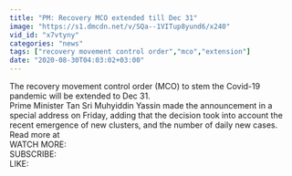```yaml
---
title: "PM: Recovery MCO extended till Dec 31"
image: "https://s1.dmcdn.net/v/SQa--1VITup8yund6/x240"
vid_id: "x7vtyny"
categories: "news"
tags: ["recovery movement control order","mco","extension"]
date: "2020-08-30T04:03:02+03:00"
---
```

The recovery movement control order (MCO) to stem the Covid-19 pandemic will be extended to Dec 31.  <br>Prime Minister Tan Sri Muhyiddin Yassin made the announcement in a special address on Friday, adding that the decision took into account the recent emergence of new clusters, and the number of daily new cases.  <br>Read more at   <br>WATCH MORE:   <br>SUBSCRIBE:   <br>LIKE: 
